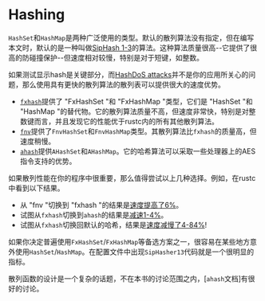 # Hashing

`HashSet`和`HashMap`是两种广泛使用的类型。默认的散列算法没有指定，但在编写本文时，默认的是一种叫做[SipHash 1-3]的算法。这种算法质量很高--它提供了很高的防碰撞保护--但速度相对较慢，特别是对于短键，如整数。

[SipHash 1-3]: https://en.wikipedia.org/wiki/SipHash

如果测试显示hash是关键部分，而[HashDoS attacks]并不是你的应用所关心的问题，那么使用具有更快的散列算法的散列表可以提供很大的速度优势。
- [`fxhash`]提供了 "FxHashSet "和 "FxHashMap "类型，它们是 "HashSet "和 "HashMap "的替代物。它的散列算法质量不高，但速度非常快，特别是对整数键而言，并且发现它的性能优于rustc内的所有其他散列算法。
- [`fnv`]提供了`FnvHashSet`和`FnvHashMap`类型。其散列算法比`fxhash`的质量高，但速度稍慢。
- [`ahash`]提供`AHashSet`和`AHashMap`。它的哈希算法可以采取一些处理器上的AES指令支持的优势。

[HashDoS attacks]: https://en.wikipedia.org/wiki/Collision_attack
[`fxhash`]: https://crates.io/crates/fxhash
[`fnv`]: https://crates.io/crates/fnv
[`ahash`]: https://crates.io/crates/ahash

如果散列性能在你的程序中很重要，那么值得尝试以上几种选择。例如，在rustc中看到以下结果。
- 从 "fnv "切换到 "fxhash "的结果是[速度提高了6%]。
- 试图从`fxhash`切换到`ahash`的结果是[减速1-4%]。
- 试图从`fxhash`切换回默认的哈希，结果是[速度减慢了4-84%]!

[速度提高了6%]: https://github.com/rust-lang/rust/pull/37229/commits/00e48affde2d349e3b3bfbd3d0f6afb5d76282a7
[减速1-4%]: https://github.com/rust-lang/rust/issues/69153#issuecomment-589504301
[速度减慢了4-84%]: https://github.com/rust-lang/rust/issues/69153#issuecomment-589338446

如果你决定普遍使用`FxHashSet`/`FxHashMap`等备选方案之一，很容易在某些地方意外使用`HashSet`/`HashMap`。在配置文件中出现`SipHasher13`代码就是一个很明显的指标。

散列函数的设计是一个复杂的话题，不在本书的讨论范围之内，[`ahash`文档]有很好的讨论。

[`ahash` 文档]: https://github.com/tkaitchuck/aHash/blob/master/compare/readme.md
